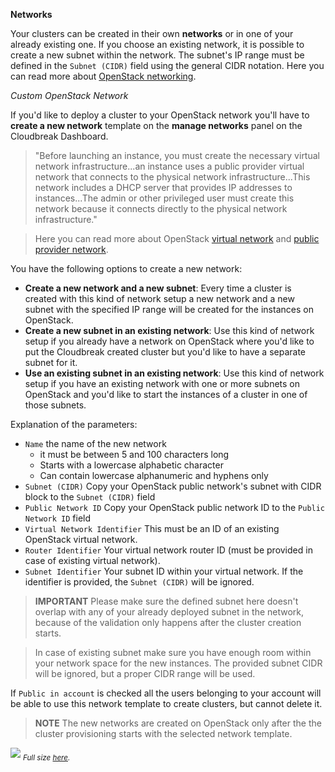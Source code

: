 **Networks**

Your clusters can be created in their own **networks** or in one of your already existing one. If you choose an 
existing network, it is possible to create a new subnet within the network. The subnet's IP range must be defined in 
the `Subnet (CIDR)` field using the general CIDR notation. Here you can read more about [OpenStack networking](http://docs.openstack.org/liberty/networking-guide/intro-networking.html).

*Custom OpenStack Network*

If you'd like to deploy a cluster to your OpenStack network you'll have to **create a new network** template on the 
**manage networks** panel on the Cloudbreak Dashboard.

>"Before launching an instance, you must create the necessary virtual network infrastructure...an instance uses a 
public provider virtual network that connects to the physical network infrastructure...This network includes a DHCP 
server that provides IP addresses to instances...The admin or other privileged user must create this network because 
it connects directly to the physical network infrastructure."

>Here you can read more about OpenStack [virtual network](http://docs.openstack.org/liberty/install-guide-rdo/launch-instance.html#create-virtual-networks) and [public provider network](http://docs.openstack.org/liberty/install-guide-rdo/launch-instance-networks-public.html).

You have the following options to create a new network:

* **Create a new network and a new subnet**: Every time a cluster is created with this kind of network setup a new network and a new subnet with the specified IP range will be created for the instances on OpenStack.
* **Create a new subnet in an existing network**: Use this kind of network setup if you already have a network on OpenStack where you'd like to put the Cloudbreak created cluster but you'd like to have a separate subnet for it.
* **Use an existing subnet in an existing network**: Use this kind of network setup if you have an existing network with one or more subnets on OpenStack and you'd like to start the instances of a cluster in one of those subnets.

Explanation of the parameters:

- `Name` the name of the new network
    - it must be between 5 and 100 characters long
    - Starts with a lowercase alphabetic character
    - Can contain lowercase alphanumeric and hyphens only
- `Subnet (CIDR)` Copy your OpenStack public network's subnet with CIDR block to the `Subnet (CIDR)` field
- `Public Network ID` Copy your OpenStack public network ID to the `Public Network ID` field
- `Virtual Network Identifier` This must be an ID of an existing OpenStack virtual network.
- `Router Identifier` Your virtual network router ID (must be provided in case of existing virtual network).
- `Subnet Identifier` Your subnet ID within your virtual network. If the identifier is provided, the `Subnet (CIDR)` will be ignored.

>**IMPORTANT** Please make sure the defined subnet here doesn't overlap with any of your already deployed subnet in the
 network, because of the validation only happens after the cluster creation starts.

>In case of existing subnet make sure you have enough room within your network space for the new instances. The 
provided subnet CIDR will be ignored, but a proper CIDR range will be used.

If `Public in account` is checked all the users belonging to your account will be able to use this network template 
to create clusters, but cannot delete it.

>**NOTE** The new networks are created on OpenStack only after the the cluster provisioning starts with the selected 
network template.

![](/images/os-networks_v2.png)
<sub>*Full size [here](/images/os-networks_v2.png).*</sub>
